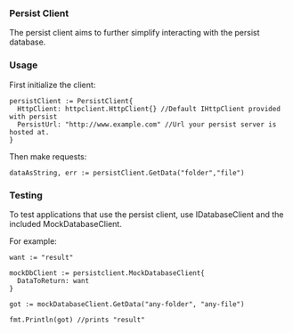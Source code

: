 ### Persist Client
The persist client aims to further simplify interacting with the persist database. 

### Usage
First initialize the client:

```golang
persistClient := PersistClient{
  HttpClient: httpclient.HttpClient{} //Default IHttpClient provided with persist
  PersistUrl: "http://www.example.com" //Url your persist server is hosted at. 
}
```
Then make requests:
```golang
dataAsString, err := persistClient.GetData("folder","file")
```

### Testing
To test applications that use the persist client, use IDatabaseClient and the included MockDatabaseClient.

For example:
```golang
want := "result" 

mockDbClient := persistclient.MockDatabaseClient{
  DataToReturn: want
}

got := mockDatabaseClient.GetData("any-folder", "any-file")

fmt.Println(got) //prints "result"
``` 